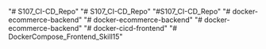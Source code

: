 "# S107_CI-CD_Repo" 
"# S107_CI-CD_Repo" 
"#S107_CI-CD_Repo"
"# docker-ecommerce-backend" 
"# docker-ecommerce-backend" 
"# docker-ecommerce-backend" 
"# docker-cicd-frontend" 
"# DockerCompose_Frontend_Skill15" 
